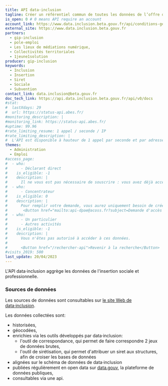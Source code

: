 ```yaml
---
title: API data·inclusion
tagline: Créer un référentiel commun de toutes les données de l’offre d’insertion des territoires afin de permettre à tous les services recensant et mettant en visibilité leur offre d’être interopérables et de mutualiser les efforts de recensement et de mise à jour.
is_open: 0 # 0 means API require an account
account_link: https://www.data.inclusion.beta.gouv.fr/api/conditions-generales-dutilisation-de-lapi
external_site: https://www.data.inclusion.beta.gouv.fr
partners:
  - gip-inclusion
  - pole-emploi
  - Les lieux de médiations numérique,
  - Collectivités territoriales
  - 1jeune1solution
producer: gip-inclusion
keywords:
  - Inclusion
  - Insertion
  - Siret
  - Sociale
  - Subvention
contact_link: data.inclusion@beta.gouv.fr
doc_tech_link: https://api.data.inclusion.beta.gouv.fr/api/v0/docs
#stat:
#  lastXdays: 29
#  url: https://status-api.abes.fr/
#monitoring_description: |
#monitoring_link: https://status-api.abes.fr/
#uptime: 99.96
#rate_limiting_resume: 1 appel / seconde / IP
#rate_limiting_description: |
#  L'API est disponible à hauteur de 1 appel par seconde et par adresse IP.
themes:
  - Administration
  - Emploi
#access_page:
#  - who:
#      - Déclarant direct
#    is_eligible: -1
#    description: |
#      Il ne vous est pas nécessaire de souscrire : vous avez déjà accès à l’API en utilisant vos identifiants Urssaf il vous suffit ainsi de [consulter la documentation pour utiliser l’API](https://www.dpae-edi.urssaf.fr/5492-API-DPAE-Guide-Implementation.pdf)
#  - who:
#      - Concentrateur
#    is_eligible: 0
#    description: |
#      Pour remplir votre demande, vous aurez uniquement besoin de créer un compte api.gouv.
#       <Button href="mailto:api-dpae@acoss.fr?subject=Demande d'accès à l'API DPAE&body=Indiquez ici votre nom, prénom et le nom de votre organisation.">Remplir une demande</Button>
#  - who:
#      - Un particulier
#      - Autres activités
#    is_eligible: -1
#    description: |
#      Vous n'êtes pas autorisé à accéder à ces données.
#
#      <Button href="/rechercher-api">Revenir à la recherche</Button>
#visits_2019: 500
last_update: 20/04/2023
---
```


L'API data·inclusion aggrège les données de l'insertion sociale et professionnelle.

### Sources de données

Les sources de données sont consultables sur [le site Web de data·inclusion](https://www.data.inclusion.beta.gouv.fr/le-projet-data-inclusion/ils-partagent-deja-leurs-donnees).

Les données collectées sont:

- historisées,
- géocodées,
- enrichies via les outils développés par data·inclusion:
  - l'outil de correspondance, qui permet de faire correspondre 2 jeux de données brutes,
  - l'outil de sirétisation, qui permet d'attribuer un siret aux structures, afin de croiser les bases de données
- alignées sur le schéma de données de data·inclusion
- publiées régulièrement en open data sur [data.gouv](https://www.data.gouv.fr/fr/datasets/6233723c2c1e4a54af2f6b2d), la plateforme de données publiques,
- consultables via une api.

